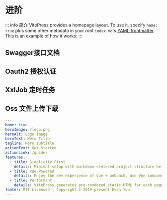 # 进阶

::: info 简介
VitePress provides a homepage layout. To use it, specify `home: true` plus some other metadata in your root `index.md`'s [YAML frontmatter](/front/frontmatter). This is an example of how it works:
:::

## Swagger接口文档

## Oauth2 授权认证

## XxlJob 定时任务

## Oss 文件上传下载

```yaml
---
home: true
heroImage: /logo.png
heroAlt: Logo image
heroText: Hero Title
tagline: Hero subtitle
actionText: Get Started
actionLink: /guide/
features:
  - title: Simplicity First
    details: Minimal setup with markdown-centered project structure helps you focus on writing.
  - title: Vue-Powered
    details: Enjoy the dev experience of Vue + webpack, use Vue components in markdown, and develop custom themes with Vue.
  - title: Performant
    details: VitePress generates pre-rendered static HTML for each page, and runs as an SPA once a page is loaded.
footer: MIT Licensed | Copyright © 2019-present Evan You
---

```
